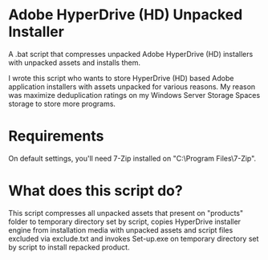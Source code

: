 # Adobe HyperDrive (HD) Unpacked Installer
A .bat script that compresses unpacked Adobe HyperDrive (HD) installers with unpacked assets and installs them.
 
I wrote this script who wants to store HyperDrive (HD) based Adobe application installers with assets unpacked for various reasons. My reason was maximize deduplication ratings on my Windows Server Storage Spaces storage to store more programs.

# Requirements
On default settings, you'll need 7-Zip installed on "C:\Program Files\7-Zip".

# What does this script do?
This script compresses all unpacked assets that present on "products" folder to temporary directory set by script, copies HyperDrive installer engine from installation media with unpacked assets and script files excluded via exclude.txt and invokes Set-up.exe on temporary directory set by script to install repacked product.
